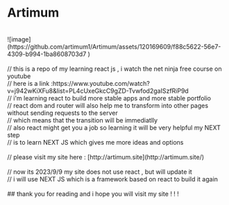# Artimum <br/>
<br/>
![image](https://github.com/artimum1/Artimum/assets/120169609/f88c5622-56e7-4309-b994-1ba8608703d7 )<br/>
<br/>
// this is a repo of my learning react js , i watch the net ninja free course on youtube <br/>
// here is a link :https://www.youtube.com/watch?v=j942wKiXFu8&list=PL4cUxeGkcC9gZD-Tvwfod2gaISzfRiP9d <br/>
// i'm learning react to build more stable apps and more stable portfolio <br/>
// react dom and router will also help me to transform into other pages without sending requests to the server <br/>
// which means that the transition will be immediatlly <br/>
// also react might get you a job so learning it will be very helpful my NEXT step <br/>
// is to learn NEXT JS which gives me more ideas and options <br/>
 <br/>
// please visit my site here : [http://artimum.site](http://artimum.site/) <br/>
 <br/>
// now its 2023/9/9 my site does not use react , but will update it <br/>
// i will use NEXT JS which is a framework based on react to build it again  <br/>
<br/>
## thank you for reading and i hope you will visit my site  ! ! !
